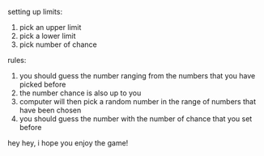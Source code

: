 setting up limits:
1. pick an upper limit
2. pick a lower limit
3. pick number of chance

rules:
1. you should guess the number ranging from the numbers that you have picked before
2. the number chance is also up to you
3. computer will then pick a random number in the range of numbers that have been chosen
4. you should guess the number with the number of chance that you set before

hey hey, i hope you enjoy the game!


